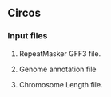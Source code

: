 ## Circos


### Input files

1. RepeatMasker GFF3 file.

2. Genome annotation file

3. Chromosome Length file.


